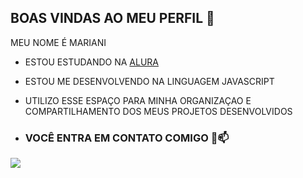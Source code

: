 ## BOAS VINDAS AO MEU PERFIL 💞

MEU NOME É MARIANI

- ESTOU ESTUDANDO NA [ALURA](https://www.alura.com.br) 
- ESTOU ME DESENVOLVENDO NA LINGUAGEM JAVASCRIPT
- UTILIZO ESSE ESPAÇO PARA MINHA ORGANIZAÇAO E COMPARTILHAMENTO DOS MEUS PROJETOS DESENVOLVIDOS

- ### VOCÊ ENTRA EM CONTATO COMIGO 📧📫


![](https://media1.tenor.com/m/cq2TgsgZnRMAAAAC/kiss.gif)

